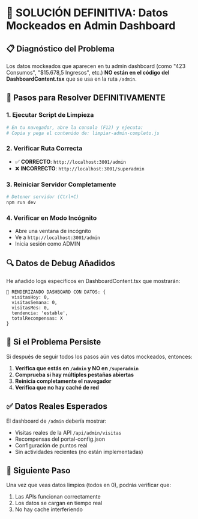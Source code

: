 # 🔧 SOLUCIÓN DEFINITIVA: Datos Mockeados en Admin Dashboard

## 📋 Diagnóstico del Problema

Los datos mockeados que aparecen en tu admin dashboard (como "423 Consumos", "$15.678,5 Ingresos", etc.) **NO están en el código del DashboardContent.tsx** que se usa en la ruta `/admin`.

## 🎯 Pasos para Resolver DEFINITIVAMENTE

### 1. Ejecutar Script de Limpieza
```bash
# En tu navegador, abre la consola (F12) y ejecuta:
# Copia y pega el contenido de: limpiar-admin-completo.js
```

### 2. Verificar Ruta Correcta
- ✅ **CORRECTO**: `http://localhost:3001/admin` 
- ❌ **INCORRECTO**: `http://localhost:3001/superadmin`

### 3. Reiniciar Servidor Completamente
```bash
# Detener servidor (Ctrl+C)
npm run dev
```

### 4. Verificar en Modo Incógnito
- Abre una ventana de incógnito
- Ve a `http://localhost:3001/admin`
- Inicia sesión como ADMIN

## 🔍 Datos de Debug Añadidos

He añadido logs específicos en DashboardContent.tsx que mostrarán:
```
🎨 RENDERIZANDO DASHBOARD CON DATOS: {
  visitasHoy: 0,
  visitasSemana: 0, 
  visitasMes: 0,
  tendencia: 'estable',
  totalRecompensas: X
}
```

## 🚨 Si el Problema Persiste

Si después de seguir todos los pasos aún ves datos mockeados, entonces:

1. **Verifica que estás en `/admin` y NO en `/superadmin`**
2. **Comprueba si hay múltiples pestañas abiertas**
3. **Reinicia completamente el navegador**
4. **Verifica que no hay caché de red**

## ✅ Datos Reales Esperados

El dashboard de `/admin` debería mostrar:
- Visitas reales de la API `/api/admin/visitas`
- Recompensas del portal-config.json
- Configuración de puntos real
- Sin actividades recientes (no están implementadas)

## 🎯 Siguiente Paso

Una vez que veas datos limpios (todos en 0), podrás verificar que:
1. Las APIs funcionan correctamente
2. Los datos se cargan en tiempo real
3. No hay cache interferiendo
